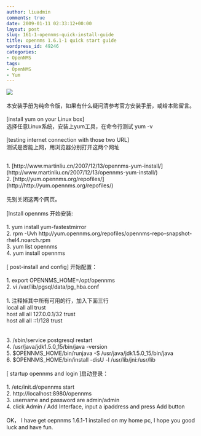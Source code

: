 ```yaml
---
author: liuadmin
comments: true
date: 2009-01-11 02:33:12+00:00
layout: post
slug: 161-1-opennms-quick-install-guide
title: opennms 1.6.1-1 quick start guide
wordpress_id: 49246
categories:
- OpenNMS
tags:
- OpenNMS
- Yum
---
```


![](http://www.etproductions.com/images/start.jpg)<br /><br />本安装手册为纯命令版，如果有什么疑问清参考官方安装手册，或给本贴留言。<br /><br />[install yum on your Linux box]<br />选择任意Linux系统，安装上yum工具，在命令行测试 yum -v<br /><br />[testing internet connection with those two URL]<br />测试是否能上网，用浏览器分别打开这两个网址<br />

<br />	
  1. [http://www.martinliu.cn/2007/12/13/opennms-yum-install/](http://www.martinliu.cn/2007/12/13/opennms-yum-install/)
<br />	
  2. [http://yum.opennms.org/repofiles/](http://http://yum.opennms.org/repofiles/)
<br /><br />先别关闭这两个网页。<br /><br />[Install opennms   开始安装:<br /><br />	
  1. yum install yum-fastestmirror
<br />	
  2. rpm -Uvh http://yum.opennms.org/repofiles/opennms-repo-snapshot-rhel4.noarch.rpm
<br />	
  3. yum list opennms
<br />	
  4. yum install opennms
<br /><br />[ post-install and config]  开始配置：<br /><br />	
  1. export OPENNMS_HOME=/opt/opennms
<br />	
  2. vi /var/lib/pgsql/data/pg_hba.conf<br /><br />	
    1. 注释掉其中所有可用的行，加入下面三行<br />local   all     all     trust<br />host    all     all     127.0.0.1/32 trust<br />host    all     all     ::1/128 trust
<br /><br />
<br />	
  3. /sbin/service postgresql restart
<br />	
  4. /usr/java/jdk1.5.0_15/bin/java -version
<br />	
  5. $OPENNMS_HOME/bin/runjava -S  /usr/java/jdk1.5.0_15/bin/java
<br />	
  6. $OPENNMS_HOME/bin/install      -disU -l /usr/lib/jni:/usr/lib
<br /><br />[ startup opennms and login ]启动登录：<br /><br />	
  1. /etc/init.d/opennms start
<br />	
  2. http://localhost:8980/opennms
<br />	
  3. username and password are admin/admin
<br />	
  4. click Admin  / Add Interface, input a ipaddress and press Add button
<br /><br />OK， I have get oepnnms 1.6.1-1 installed on my home pc, I hope you good luck and have fun.
